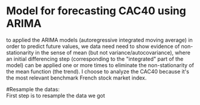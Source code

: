 # Model for forecasting CAC40 using ARIMA  
to applied the ARIMA models (autoregressive integrated moving average) in order to predict future values, we data need need to show evidence of non-stationarity in the sense of mean (but not variance/autocovariance), where an initial differencing step (corresponding to the "integrated" part of the model) can be applied one or more times to eliminate the non-stationarity of the mean function (the trend). I choose to analyze the CAC40 because it's the most relevant benchmark French stock market index.  

#Resample the datas:  
First step is to resample the data we got

